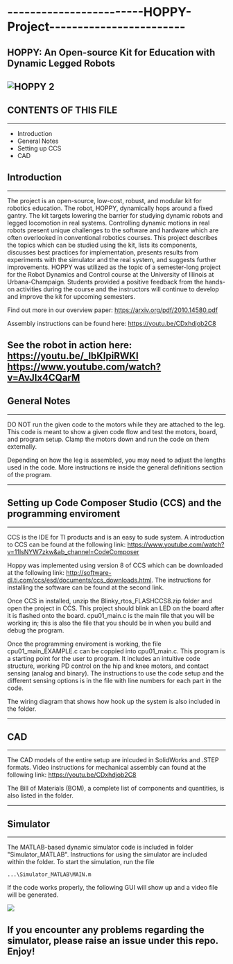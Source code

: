 # ------------------------HOPPY-Project------------------------
## HOPPY: An Open-source Kit for Education with Dynamic Legged Robots
![HOPPY 2](https://user-images.githubusercontent.com/72820863/109865385-9af23500-7c29-11eb-8a4e-80609e3c8e9d.png)
----------------------------------------------------------------------------------------------------------------------------
## CONTENTS OF THIS FILE
---------------------
* Introduction
* General Notes
* Setting up CCS 
* CAD 

## Introduction
------------
The project is an open-source, low-cost, robust, and modular kit for robotics education. The robot, HOPPY, dynamically hops around a fixed gantry. The kit targets lowering the barrier for studying dynamic robots and legged locomotion in real systems. Controlling dynamic motions in real robots present unique challenges to the software and hardware which are often overlooked in conventional robotics courses. This project describes the topics which can be studied using the kit, lists its components, discusses best practices for implementation, presents results from experiments with the simulator and the real system, and suggests further improvements. HOPPY was utilized as the topic of a semester-long project for the Robot Dynamics and Control course at the University of Illinois at Urbana-Champaign. Students provided a positive feedback from the hands-on activities during the course and the instructors will continue to develop and improve the kit for upcoming semesters.

Find out more in our overview paper: https://arxiv.org/pdf/2010.14580.pdf

Assembly instructions can be found here: https://youtu.be/CDxhdjob2C8

See the robot in action here: 
https://youtu.be/_lbKIpiRWKI
https://www.youtube.com/watch?v=AvJIx4CQarM
-----------------------------------------------------------------------------------------------------------------------------
## General Notes
-------------
DO NOT run the given code to the motors while they are attached to the leg. This code is meant to show a given code flow and test the motors, board, and program setup. Clamp the motors down and run the code on them externally. 

Depending on how the leg is assembled, you may need to adjust the lengths used in the code. More instructions re inside the general definitions section of the program.

----------------------------------------------------------------------------------------------------------------------------
## Setting up Code Composer Studio (CCS) and the programming enviroment
--------------------------------------------------------------------
CCS is the IDE for TI products and is an easy to sude system. A introduction to CCS can be found at the following link: https://www.youtube.com/watch?v=11lsNYW7zkw&ab_channel=CodeComposer

Hoppy was implemented using version 8 of CCS which can be downloaded at the following link: http://software-dl.ti.com/ccs/esd/documents/ccs_downloads.html. The instructions for installing the software can be found at the second link. 

Once CCS in installed, unzip the Blinky_rtos_FLASHCCS8.zip folder and open the project in CCS. This project should blink an LED on the board after it is flashed onto the board. cpu01_main.c is the main file that you will be working in; this is also the file that you should be in when you build and debug the program.

Once the programming enviroment is working, the file cpu01_main_EXAMPLE.c can be coppied into cpu01_main.c. This program is a starting point for the user to program. It includes an intuitive code structure, working PD control on the hip and knee motors, and contact sensing (analog and binary). The instructions to use the code setup and the different sensing options is in the file with line numbers for each part in the code. 

The wiring diagram that shows how hook up the system is also included in the folder.

----------------------------------------------------------------------------------------------------------------------------
## CAD
---

The CAD models of the entire setup are inlcuded in SolidWorks and .STEP formats. Video  instructions for mechanical assembly can found at the following link: https://youtu.be/CDxhdjob2C8

The Bill of Materials (BOM), a complete list of components and quantities, is also listed in the folder. 

-----------------------------------------------------------------------------------------------------------------------------
## Simulator
---------

The MATLAB-based dynamic simulator code is included in folder "Simulator_MATLAB". Instructions for using the simulator are included within the folder. To start the simulation, run the file
```
...\Simulator_MATLAB\MAIN.m
```
If the code works properly, the following GUI will show up and a video file will be generated.

![](https://i.imgur.com/Ck73nsp.gif)

If you encounter any problems regarding the simulator, please raise an issue under this repo. 
Enjoy!
-----------------------------------------------------------------------------------------------------------------------------
